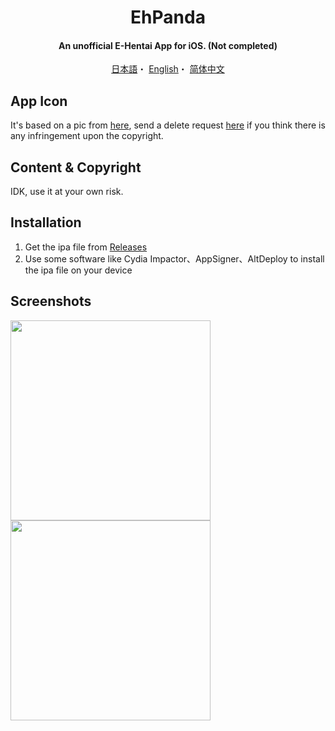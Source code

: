 <h1 align="center">EhPanda</h1>
<h4 align="center">An unofficial E-Hentai App for iOS. (Not completed)</h4>
<p align="center">
  <a href="/README.md">日本語</a>・
  <a href="/README.en.md">English</a>・
  <a href="/README.chs.md">简体中文</a>
</p>

## App Icon
It's based on a pic from [here](https://www.deviantart.com/epiphany/art/reminds-me-of-you-15994061), send a delete request [here](kendellcarol@gmail.com) if you think there is any infringement upon the copyright.

## Content & Copyright
IDK, use it at your own risk.

## Installation
1. Get the ipa file from [Releases](https://github.com/arakitatsuzou/EhPanda/releases)
2. Use some software like Cydia Impactor、AppSigner、AltDeploy to install the ipa file on your device

## Screenshots
<img src="https://user-images.githubusercontent.com/31207151/103514043-cc0eed00-4ea6-11eb-9f17-7e949fa649e4.jpeg" width="320"><img src="https://user-images.githubusercontent.com/31207151/103514047-cdd8b080-4ea6-11eb-932b-94c0242bddfe.jpeg" width="320">

